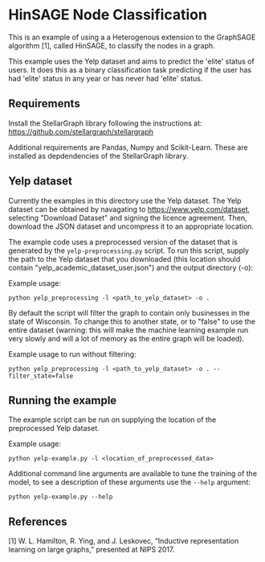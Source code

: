 # HinSAGE Node Classification

This is an example of using a a Heterogenous extension to the GraphSAGE algorithm [1], called HinSAGE,
to classify the nodes in a graph.

This example uses the Yelp dataset and aims to predict the 'elite' status of users. It does this
as a binary classification task predicting if the user has had 'elite' status in any year or has
never had 'elite' status.

## Requirements
Install the StellarGraph library following the instructions at:
https://github.com/stellargraph/stellargraph

Additional requirements are Pandas, Numpy and Scikit-Learn. These are installed as depdendencies
of the StellarGraph library.

## Yelp dataset

Currently the examples in this directory use the Yelp dataset.
The Yelp dataset can be obtained by navagating to https://www.yelp.com/dataset,
selecting "Download Dataset" and signing the licence agreement.
Then, download the JSON dataset and uncompress it to an appropriate location.

The example code uses a preprocessed version of the dataset that is generated
by the `yelp-preprocessing.py` script.
To run this script, supply the path to the Yelp dataset that you downloaded
(this location should contain "yelp_academic_dataset_user.json")
and the output directory (-o):

Example usage:
```
python yelp_preprocessing -l <path_to_yelp_dataset> -o .
```

By default the script will filter the graph to contain only businesses in the state
of Wisconsin. To change this to another state, or to "false" to use the entire dataset
(warning: this will make the machine learning example run very slowly and will a lot of
memory as the entire graph will be loaded).

Example usage to run without filtering:
```
python yelp_preprocessing -l <path_to_yelp_dataset> -o . --filter_state=false
```

## Running the example

The example script can be run on supplying the location of the preprocessed Yelp dataset.

Example usage:
```
python yelp-example.py -l <location_of_preprocessed_data>
```

Additional command line arguments are available to tune the training of the model, to see a
description of these arguments use the `--help` argument:
```
python yelp-example.py --help
```

## References

[1]	W. L. Hamilton, R. Ying, and J. Leskovec, “Inductive representation learning on large graphs,” presented at NIPS 2017.
